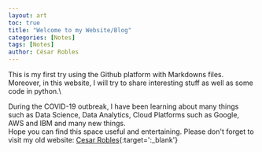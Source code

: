 ```yaml
---
layout: art
toc: true
title: "Welcome to my Website/Blog"
categories: [Notes]
tags: [Notes]
author: César Robles
---
```

This is my first try using the Github platform with Markdowns files. Moreover, in this website, I will try to share interesting stuff as well as some code in python.\

During the COVID-19 outbreak, I have been learning about many things such as Data Science, Data Analytics, Cloud Platforms such as Google, AWS and IBM and many new things.\
Hope you can find this space useful and entertaining. Please don't forget to visit my old website: [Cesar Robles](https://lespaton.sytes.net/CesarRobles/new){:target=':_blank'}